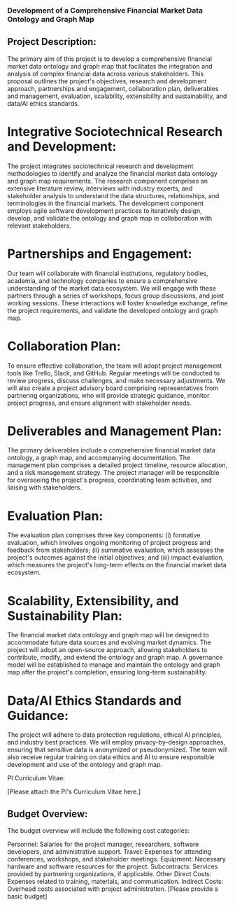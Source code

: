 ### Development of a Comprehensive Financial Market Data Ontology and Graph Map

## Project Description:
The primary aim of this project is to develop a comprehensive financial market data ontology and graph map that facilitates the integration and analysis of complex financial data across various stakeholders. This proposal outlines the project's objectives, research and development approach, partnerships and engagement, collaboration plan, deliverables and management, evaluation, scalability, extensibility and sustainability, and data/AI ethics standards.

# Integrative Sociotechnical Research and Development:
The project integrates sociotechnical research and development methodologies to identify and analyze the financial market data ontology and graph map requirements. The research component comprises an extensive literature review, interviews with industry experts, and stakeholder analysis to understand the data structures, relationships, and terminologies in the financial markets. The development component employs agile software development practices to iteratively design, develop, and validate the ontology and graph map in collaboration with relevant stakeholders.

# Partnerships and Engagement:
Our team will collaborate with financial institutions, regulatory bodies, academia, and technology companies to ensure a comprehensive understanding of the market data ecosystem. We will engage with these partners through a series of workshops, focus group discussions, and joint working sessions. These interactions will foster knowledge exchange, refine the project requirements, and validate the developed ontology and graph map.

# Collaboration Plan:
To ensure effective collaboration, the team will adopt project management tools like Trello, Slack, and GitHub. Regular meetings will be conducted to review progress, discuss challenges, and make necessary adjustments. We will also create a project advisory board comprising representatives from partnering organizations, who will provide strategic guidance, monitor project progress, and ensure alignment with stakeholder needs.

# Deliverables and Management Plan:
The primary deliverables include a comprehensive financial market data ontology, a graph map, and accompanying documentation. The management plan comprises a detailed project timeline, resource allocation, and a risk management strategy. The project manager will be responsible for overseeing the project's progress, coordinating team activities, and liaising with stakeholders.

# Evaluation Plan:
The evaluation plan comprises three key components: (i) formative evaluation, which involves ongoing monitoring of project progress and feedback from stakeholders; (ii) summative evaluation, which assesses the project's outcomes against the initial objectives; and (iii) impact evaluation, which measures the project's long-term effects on the financial market data ecosystem.

# Scalability, Extensibility, and Sustainability Plan:
The financial market data ontology and graph map will be designed to accommodate future data sources and evolving market dynamics. The project will adopt an open-source approach, allowing stakeholders to contribute, modify, and extend the ontology and graph map. A governance model will be established to manage and maintain the ontology and graph map after the project's completion, ensuring long-term sustainability.

# Data/AI Ethics Standards and Guidance:
The project will adhere to data protection regulations, ethical AI principles, and industry best practices. We will employ privacy-by-design approaches, ensuring that sensitive data is anonymized or pseudonymized. The team will also receive regular training on data ethics and AI to ensure responsible development and use of the ontology and graph map.

PI Curriculum Vitae:

[Please attach the PI's Curriculum Vitae here.]

## Budget Overview:

The budget overview will include the following cost categories:

Personnel: Salaries for the project manager, researchers, software developers, and administrative support.
Travel: Expenses for attending conferences, workshops, and stakeholder meetings.
Equipment: Necessary hardware and software resources for the project.
Subcontracts: Services provided by partnering organizations, if applicable.
Other Direct Costs: Expenses related to training, materials, and communication.
Indirect Costs: Overhead costs associated with project administration.
[Please provide a basic budget]